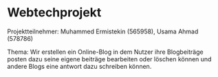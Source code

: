 # Webtechprojekt

Projektteilnehmer: Muhammed Ermistekin (565958), Usama Ahmad (578786)


Thema: Wir erstellen ein Online-Blog in dem Nutzer ihre Blogbeiträge posten dazu seine eigene beiträge 
bearbeiten oder löschen können und andere Blogs eine antwort dazu schreiben können.
